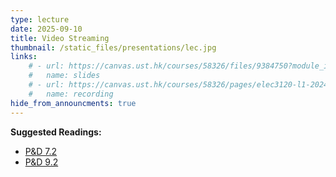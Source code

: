 ```yaml
---
type: lecture
date: 2025-09-10
title: Video Streaming
thumbnail: /static_files/presentations/lec.jpg
links: 
    # - url: https://canvas.ust.hk/courses/58326/files/9384750?module_item_id=1427827
    #   name: slides
    # - url: https://canvas.ust.hk/courses/58326/pages/elec3120-l1-2024-09-12-15-00
    #   name: recording
hide_from_announcments: true
---
```

**Suggested Readings:**
- [P&D 7.2](https://book.systemsapproach.org/data/multimedia.html)
- [P&D 9.2](https://book.systemsapproach.org/applications/multimedia.html)
